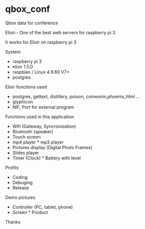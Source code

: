 # qbox_conf
Qbox data for conference

Elixir:- One of the best web servers for raspberry pi 3

It works for Elixir on raspberry pi 3

System
* raspberry pi 3
* elixir 1.5.0
* raspbian / Linux 4.9.60 V7+
* postgres

Elixir functions used
* postgrex, gettext, distillery, poison, comeonin,phoenix_html ...
* glyphicon
* NIF, Port for external program

Functions used in this application
* Wifi (Gateway, Syncronization)
* Bluetooth (speaker)
* Touch screen
* mp4 player
* mp3 player
* Pictures display (Digital Photo Frames)
* Slides player
* Timer (Clock)
* Battery with level

Profits 
* Coding 
* Debuging
* Release

Demo pictures
* Controller (PC, tablet, phone)
* Screen
* Product

Thanks
